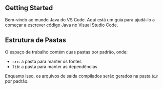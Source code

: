 ## Getting Started

Bem-vindo ao mundo Java do VS Code. Aqui está um guia para ajudá-lo a começar a escrever código Java no Visual Studio Code.

## Estrutura de Pastas

O espaço de trabalho contém duas pastas por padrão, onde:

- `src`: a pasta para manter os fontes
- `lib`: a pasta para manter as dependências

Enquanto isso, os arquivos de saída compilados serão gerados na pasta `bin` por padrão.